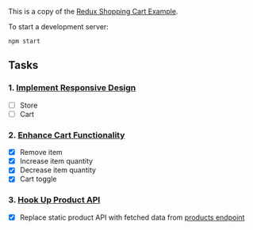 This is a copy of the [Redux Shopping Cart Example](https://github.com/reactjs/redux/tree/master/examples/shopping-cart).

To start a development server:

```
npm start
```

## Tasks

### 1. [Implement Responsive Design](/tasks/01-responsive-design.md)

- [ ] Store
- [ ] Cart

### 2. [Enhance Cart Functionality](/tasks/02-cart-enhancements.md)

- [X] Remove item
- [X] Increase item quantity
- [X] Decrease item quantity
- [X] Cart toggle

### 3. [Hook Up Product API](/tasks/03-product-api.md)

- [X] Replace static product API with fetched data from [products endpoint](http://tech.work.co/shopping-cart/products.json)
